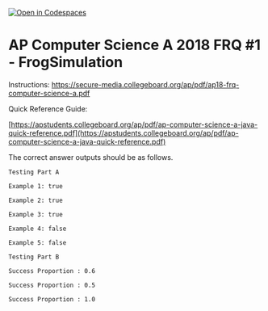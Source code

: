 [![Open in Codespaces](https://classroom.github.com/assets/launch-codespace-7f7980b617ed060a017424585567c406b6ee15c891e84e1186181d67ecf80aa0.svg)](https://classroom.github.com/open-in-codespaces?assignment_repo_id=14846512)
# AP Computer Science A 2018 FRQ #1 - FrogSimulation

 

Instructions: https://secure-media.collegeboard.org/ap/pdf/ap18-frq-computer-science-a.pdf

Quick Reference Guide:

[https://apstudents.collegeboard.org/ap/pdf/ap-computer-science-a-java-quick-reference.pdf](https://apstudents.collegeboard.org/ap/pdf/ap-computer-science-a-java-quick-reference.pdf) 

The correct answer outputs should be as follows. 

```
Testing Part A
```

```
Example 1: true
```

```
Example 2: true
```

```
Example 3: true
```

```
Example 4: false
```

```
Example 5: false
```

```
Testing Part B
```

```
Success Proportion : 0.6
```

```
Success Proportion : 0.5
```

```
Success Proportion : 1.0
```
